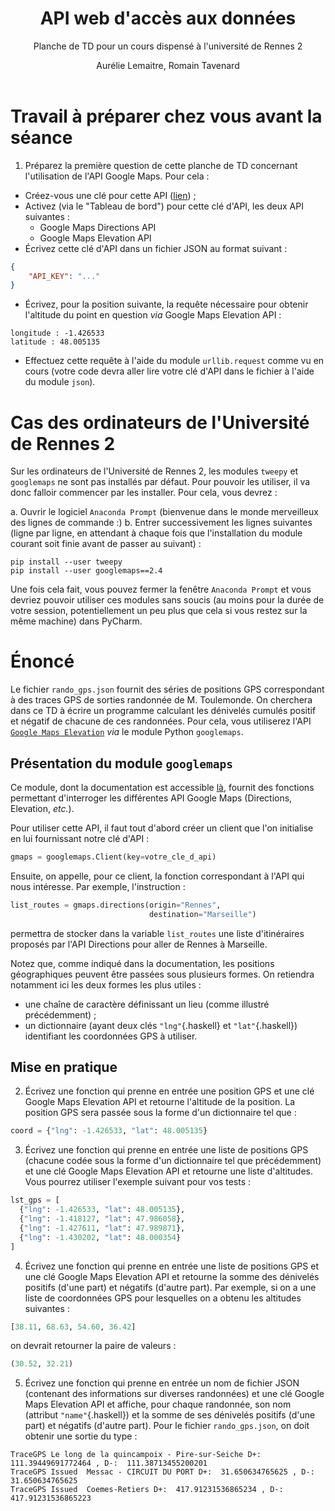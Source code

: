 ﻿---
title : API web d'accès aux données
subtitle: Planche de TD pour un cours dispensé à l'université de Rennes 2
language: fr
author: Aurélie Lemaitre, Romain Tavenard
rights: Creative Commons CC BY-NC-SA
---
# Travail à préparer chez vous avant la séance

1. Préparez la première question de cette planche de TD concernant l'utilisation de l'API Google Maps. Pour cela :
* Créez-vous une clé pour cette API ([lien](https://developers.google.com/maps/documentation/elevation/get-api-key)) ;
* Activez (via le "Tableau de bord") pour cette clé d'API, les deux API suivantes :
  * Google Maps Directions API
  * Google Maps Elevation API
* Écrivez cette clé d'API dans un fichier JSON au format suivant :
```json
{
    "API_KEY": "..."
}
```
* Écrivez, pour la position suivante, la requête nécessaire pour obtenir l'altitude du point en question _via_ Google Maps Elevation API :
```
longitude : -1.426533
latitude : 48.005135
```
* Effectuez cette requête à l'aide du module `urllib.request` comme vu en cours (votre code devra aller lire votre clé d'API dans le fichier à l'aide du module `json`).


# Cas des ordinateurs de l'Université de Rennes 2

Sur les ordinateurs de l'Université de Rennes 2, les modules `tweepy` et `googlemaps` ne sont pas installés par défaut.
Pour pouvoir les utiliser, il va donc falloir commencer par les installer.
Pour cela, vous devrez :

a. Ouvrir le logiciel `Anaconda Prompt` (bienvenue dans le monde merveilleux des lignes de commande :)
b. Entrer successivement les lignes suivantes (ligne par ligne, en attendant à chaque fois que l'installation du module courant soit finie avant de passer au suivant) :
```
pip install --user tweepy
pip install --user googlemaps==2.4
```

Une fois cela fait, vous pouvez fermer la fenêtre `Anaconda Prompt` et vous devriez pouvoir utiliser ces modules sans soucis (au moins pour la durée de votre session, potentiellement un peu plus que cela si vous restez sur la même machine) dans PyCharm.


# Énoncé

Le fichier `rando_gps.json` fournit des séries de positions GPS correspondant à des traces GPS de sorties randonnée de M. Toulemonde.
On cherchera dans ce TD à écrire un programme calculant les dénivelés cumulés positif et négatif de chacune de ces randonnées.
Pour cela, vous utiliserez l'API [`Google Maps Elevation`](https://developers.google.com/maps/documentation/elevation/intro) _via_ le module Python `googlemaps`.

## Présentation du module `googlemaps`

Ce module, dont la documentation est accessible [là](https://googlemaps.github.io/google-maps-services-python/docs/), fournit des fonctions permettant d'interroger les différentes API Google Maps (Directions, Elevation, _etc._).

Pour utiliser cette API, il faut tout d'abord créer un client que l'on initialise en lui fournissant notre clé d'API :

```python
gmaps = googlemaps.Client(key=votre_cle_d_api)
```

Ensuite, on appelle, pour ce client, la fonction correspondant à l'API qui nous intéresse.
Par exemple, l'instruction :
```python
list_routes = gmaps.directions(origin="Rennes",
                               destination="Marseille")
```
permettra de stocker dans la variable `list_routes` une liste d'itinéraires proposés par l'API Directions pour aller de Rennes à Marseille.

Notez que, comme indiqué dans la documentation, les positions géographiques peuvent être passées sous plusieurs formes.
On retiendra notamment ici les deux formes les plus utiles :

* une chaîne de caractère définissant un lieu (comme illustré précédemment) ;
* un dictionnaire (ayant deux clés `"lng"`{.haskell} et `"lat"`{.haskell}) identifiant les coordonnées GPS à utiliser.

## Mise en pratique

2. Écrivez une fonction qui prenne en entrée une position GPS et une clé Google Maps Elevation API et retourne l'altitude de la position.
La position GPS sera passée sous la forme d'un dictionnaire tel que :
```python
coord = {"lng": -1.426533, "lat": 48.005135}
```

3. Écrivez une fonction qui prenne en entrée une liste de positions GPS (chacune codée sous la forme d'un dictionnaire tel que précédemment) et une clé Google Maps Elevation API et retourne une liste d'altitudes.
Vous pourrez utiliser l'exemple suivant pour vos tests :
```python
lst_gps = [
  {"lng": -1.426533, "lat": 48.005135},
  {"lng": -1.418127, "lat": 47.986058},
  {"lng": -1.427611, "lat": 47.989871},
  {"lng": -1.430202, "lat": 48.000354}
]
```

4. Écrivez une fonction qui prenne en entrée une liste de positions GPS et une clé Google Maps Elevation API et retourne la somme des dénivelés positifs (d'une part) et négatifs (d'autre part).
Par exemple, si on a une liste de coordonnées GPS pour lesquelles on a obtenu les altitudes suivantes :
```python
[38.11, 68.63, 54.60, 36.42]
```
on devrait retourner la paire de valeurs :
```python
(30.52, 32.21)
```

5. Écrivez une fonction qui prenne en entrée un nom de fichier JSON (contenant des informations sur diverses randonnées) et une clé Google Maps Elevation API et affiche, pour chaque randonnée, son nom (attribut `"name"`{.haskell}) et la somme de ses dénivelés positifs (d'une part) et négatifs (d'autre part).
Pour le fichier `rando_gps.json`, on doit obtenir une sortie du type :
```
TraceGPS Le long de la quincampoix - Pire-sur-Seiche D+:  111.39449691772464 , D-:  111.38713455200201
TraceGPS Issued  Messac - CIRCUIT DU PORT D+:  31.650634765625 , D-:  31.650634765625
TraceGPS Issued  Coemes-Retiers D+:  417.91231536865234 , D-:  417.91231536865223
```
